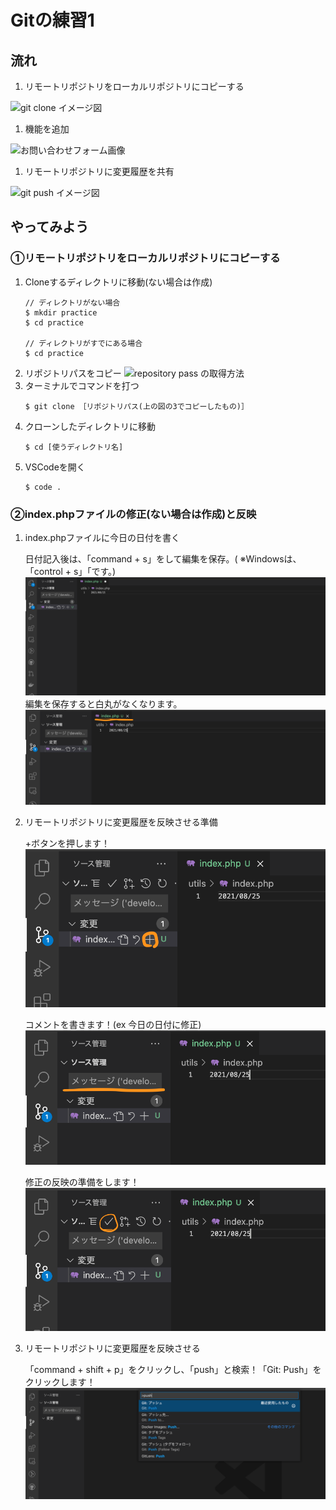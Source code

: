 # Gitの練習1

## 流れ

1. リモートリポジトリをローカルリポジトリにコピーする

![git clone イメージ図](../images/clone_image.png)

1. 機能を追加

![お問い合わせフォーム画像](../images/contact_form_pic.png)

1. リモートリポジトリに変更履歴を共有

![git push イメージ図](../images/push_image.png)

## やってみよう

### ①リモートリポジトリをローカルリポジトリにコピーする

1. Cloneするディレクトリに移動(ない場合は作成)
    ```
    // ディレクトリがない場合
    $ mkdir practice
    $ cd practice

    // ディレクトリがすでにある場合
    $ cd practice
    ```
1. リポジトリパスをコピー
![repository pass の取得方法](../images/get_repository_pass.png)
1. ターミナルでコマンドを打つ
    ```
    $ git clone ［リポジトリパス(上の図の3でコピーしたもの)］
    ```
1. クローンしたディレクトリに移動
    ```
    $ cd [使うディレクトリ名]
    ```
1. VSCodeを開く
    ```
    $ code .
    ```


### ②index.phpファイルの修正(ない場合は作成)と反映
1. index.phpファイルに今日の日付を書く

    日付記入後は、「command + s」をして編集を保存。( ※Windowsは、「control + s」「です。)
    ![コード修正保存方法](../images/intro_save_code1.png)
   編集を保存すると白丸がなくなります。 
    ![コード修正保存方法](../images/intro_save_code2.png)

1. リモートリポジトリに変更履歴を反映させる準備

    +ボタンを押します！
    ![VSCode上でのadd方法](../images/add.png)

    コメントを書きます！(ex 今日の日付に修正)
    ![VSCode上でのcommit方法](../images/commit_msg.png)
    
    修正の反映の準備をします！
    ![VSCode上でのcommit方法](../images/commit.png)    

1. リモートリポジトリに変更履歴を反映させる 

    「command + shift + p」をクリックし、「push」と検索！「Git: Push」をクリックします！
    ![VSCode上でのpush方法](../images/push.png)    